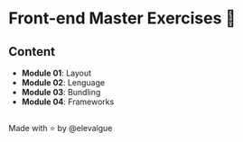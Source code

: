 # Front-end Master Exercises 🍋

## Content

- __Module 01__: Layout
- __Module 02__: Lenguage
- __Module 03__: Bundling
- __Module 04__: Frameworks

##

Made with ⭐ by @elevalgue

